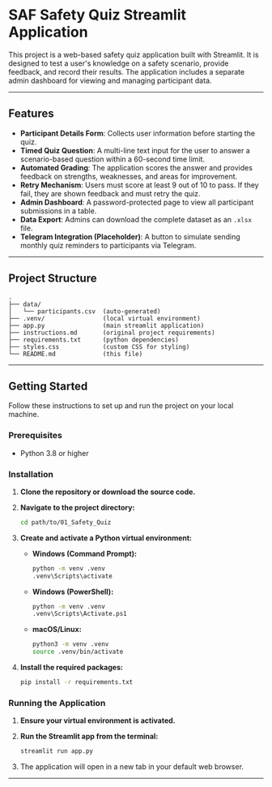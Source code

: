 # SAF Safety Quiz Streamlit Application

This project is a web-based safety quiz application built with Streamlit. It is designed to test a user's knowledge on a safety scenario, provide feedback, and record their results. The application includes a separate admin dashboard for viewing and managing participant data.

---

## Features

- **Participant Details Form**: Collects user information before starting the quiz.
- **Timed Quiz Question**: A multi-line text input for the user to answer a scenario-based question within a 60-second time limit.
- **Automated Grading**: The application scores the answer and provides feedback on strengths, weaknesses, and areas for improvement.
- **Retry Mechanism**: Users must score at least 9 out of 10 to pass. If they fail, they are shown feedback and must retry the quiz.
- **Admin Dashboard**: A password-protected page to view all participant submissions in a table.
- **Data Export**: Admins can download the complete dataset as an `.xlsx` file.
- **Telegram Integration (Placeholder)**: A button to simulate sending monthly quiz reminders to participants via Telegram.

---

## Project Structure

```
.
├── data/
│   └── participants.csv  (auto-generated)
├── .venv/                (local virtual environment)
├── app.py                (main streamlit application)
├── instructions.md       (original project requirements)
├── requirements.txt      (python dependencies)
├── styles.css            (custom CSS for styling)
└── README.md             (this file)
```

---

## Getting Started

Follow these instructions to set up and run the project on your local machine.

### Prerequisites

- Python 3.8 or higher

### Installation

1.  **Clone the repository or download the source code.**

2.  **Navigate to the project directory:**
    ```bash
    cd path/to/01_Safety_Quiz
    ```

3.  **Create and activate a Python virtual environment:**

    *   **Windows (Command Prompt):**
        ```bash
        python -m venv .venv
        .venv\Scripts\activate
        ```
    *   **Windows (PowerShell):**
        ```bash
        python -m venv .venv
        .venv\Scripts\Activate.ps1
        ```
    *   **macOS/Linux:**
        ```bash
        python3 -m venv .venv
        source .venv/bin/activate
        ```

4.  **Install the required packages:**
    ```bash
    pip install -r requirements.txt
    ```

### Running the Application

1.  **Ensure your virtual environment is activated.**

2.  **Run the Streamlit app from the terminal:**
    ```bash
    streamlit run app.py
    ```

3.  The application will open in a new tab in your default web browser.

---
